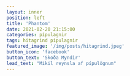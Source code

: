```yaml
---
layout: inner
position: left
title: 'Phantom'
date: 2021-02-20 21:15:00
categories: pípulagnir
tags: hitagrind pipulagnir
featured_image: '/img/posts/hitagrind.jpeg'
button_icon: 'facebook'
button_text: 'Skoða Myndir'
lead_text: "Mikil reynsla af pípulögnum"
---
```

